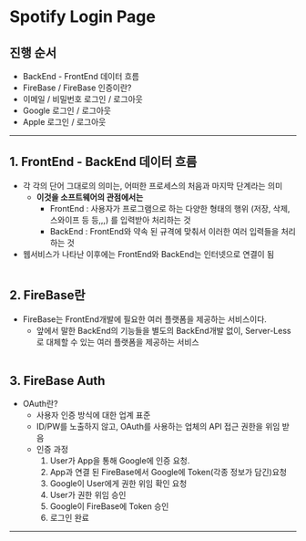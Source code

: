 # Spotify Login Page

## 진행 순서
- BackEnd - FrontEnd 데이터 흐름
- FireBase / FireBase 인증이란? 
- 이메일 / 비밀번호 로그인 / 로그아웃
- Google 로그인 / 로그아웃
- Apple 로그인 / 로그아웃

---
## 1. FrontEnd - BackEnd 데이터 흐름
- 각 각의 단어 그대로의 의미는, 어떠한 프로세스의 처음과 마지막 단계라는 의미
    - **이것을 소프트웨어의 관점에서는**
        - FrontEnd : 사용자가 프로그램으로 하는 다양한 형태의 행위 (저장, 삭제, 스와이프 등 등,,,) 를 입력받아 처리하는 것
        - BackEnd : FrontEnd와 약속 된 규격에 맞춰서 이러한 여러 입력들을 처리하는 것
- 웹서비스가 나타난 이후에는 FrontEnd와 BackEnd는 인터넷으로 연결이 됨
    <br/><br/>
## 2. FireBase란 
- FireBase는 FrontEnd개발에 필요한 여러 플랫폼을 제공하는 서비스이다.
    - 앞에서 말한 BackEnd의 기능들을 별도의 BackEnd개발 없이, Server-Less로 대체할 수 있는 여러 플랫폼을 제공하는 서비스
   <br/><br/>
## 3. FireBase Auth
- OAuth란?
    - 사용자 인증 방식에 대한 업계 표준
    - ID/PW를 노출하지 않고, OAuth를 사용하는 업체의 API 접근 권한을 위임 받음
    - 인증 과정
        1. User가 App을 통해 Google에 인증 요청.
        2. App과 연결 된 FireBase에서 Google에 Token(각종 정보가 담긴)요청
        3. Google이 User에게 권한 위임 확인 요청
        4. User가 권한 위임 승인
        5. Google이 FireBase에 Token 승인
        6. 로그인 완료
---

